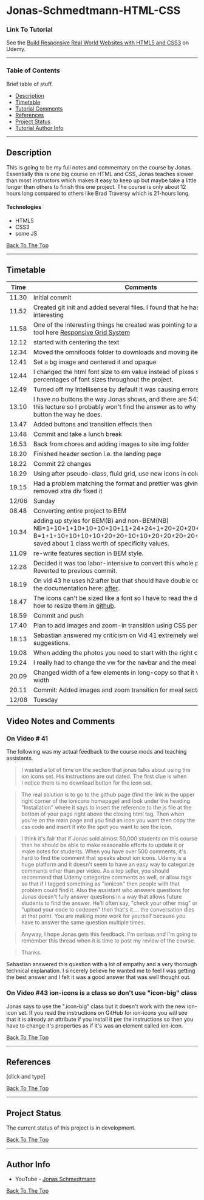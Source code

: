 # Jonas-Schmedtmann-HTML-CSS

### Link To Tutorial

See the [Build Responsive Real World Websites with HTML5 and CSS3]( https://www.udemy.com/course/design-and-develop-a-killer-website-with-html5-and-css3/) on Udemy.

---

### Table of Contents

Brief table of stuff.
- [Description](#description)
- [Timetable](#timetable)
- [Tutorial Comments](#video-notes-and-comments)
- [References](#references)
- [Project Status](#project-status)
- [Tutorial Author Info](#author-info)

---

## Description

This is going to be my full notes and commentary on the course by Jonas. Essentially this is one big course on HTML and CSS, Jonas teaches slower than most instructors which makes it easy to keep up but maybe take a little longer than others to finish this one project. The course is only about 12 hours long compared to others like Brad Traversy which is 21-hours long. 

#### Technologies

- HTML5
- CSS3
- some JS

[Back To The Top](#jonas-schmedtmann-html-css)

---

## Timetable

Time | Comments
-----|---------
11.30 | Initial commit
11.52 | Created git init and added several files. I found that he has a pretty interesting 
11.58 | One of the interesting things he created was pointing to a responsive web tool here [Responsive Grid System](http://www.responsivegridsystem.com/)
12.12 | started with centering the text
12.34 | Moved the omnifoods folder to downloads and moving items via Gyula
12.41 | Set a bg image and centered it and opaque
12.44 | I changed the html font size to em value instead of pixes since it's setting percentages of font sizes throughout the project. 
12.49 | Turned off my Intellisense by default it was causing errors
13.10 | I have no buttons the way Jonas shows, and there are 542 questions in this lecture so I probably won't find the answer as to why I don't have a button the way he does.
13.47 | Added buttons and transition effects then 
13.48 | Commit and take a lunch break
16.53 | Back from chores and adding images to site img folder
18.20 | Finished header section i.e. the landing page
18.22 | Commit 22 changes
18.29 | Using after pseudo-class, fluid grid, use new icons in columns
19.15 | Had a problem matching the format and prettier was giving errors, removed xtra div fixed it
12/06 | Sunday
08.48 | Converting entire project to BEM
10.34 | adding up styles for BEM(B) and non-BEM(NB) NB=1+10+1+10+10+10+10+11+24+24+1+20+20+20+20+20+20=232, B=1+1+10+10+10+10+20+20+10+10+20+20+20+20+20+20=222. So I saved about 1 class worth of specificity values. 
11.09 | re-write features section in BEM style. 
12.28 | Decided it was too labor-intensive to convert this whole project to BEM. Reverted to previous commit.
18.19 | On vid 43 he uses h2:after but that should have double colons as stated in the documentation here: [after](https://developer.mozilla.org/en-US/docs/Web/CSS/::after).
18.47 | The icons can't be sized like a font so I have to read the documentation on how to resize them in [github](https://github.com/ionic-team/ionicons). 
18.59 | Commit and push
17.40 | Plan to add images and zoom-in transition using CSS per lesson 43
18.13 | Sebastian answered my criticism on Vid 41 extremely well and gave good suggestions.
19.08 | When adding the photos you need to start with the right class
19.24 | I really had to change the vw for the navbar and the meal photos section 
20.09 | Changed width of a few elements in long-copy so that it was in viewport width
20.11 | Commit: Added images and zoom transition for meal section
12/08 | Tuesday


## Video Notes and Comments

### On Video # 41

The following was my actual feedback to the course mods and teaching assistants. 

> I wasted a lot of time on the section that jonas talks about using the ion icons set. His instructions are out dated. The first clue is when I notice there is no download button for the icon set. 

> The real solution is to go to the github page (find the link in the upper right corner of the ionicons homepage) and look under the heading "Installation" where it says to insert the reference to the js file at the bottom of your page right above the closing html tag. Then when you're on the main page and you find an icon you want then copy the css code and insert it into the spot you want to see the icon. 

> I think it's fair that if Jonas sold almost 50,000 students on this course then he should be able to make reasonable efforts to update it or make notes for students. When you have over 500 comments, it's hard to find the comment that speaks about ion icons. Udemy is a huge platform and it doesn't seem to have an easy way to categorize comments other than per video. As a top seller, you should recommend that Udemy categorize comments as well, or allow tags so that if I tagged something as "ionicon" then people with that problem could find it. Also the assistant who answers questions for Jonas doesn't fully answer questions in a way that allows future students to find the answer. He'll often say, "check your other msg" or "upload your code to codepen" then that's it.... the conversation dies at that point. You are making more work for yourself because you have to answer the same question multiple times. 

> Anyway, I hope Jonas gets this feedback. I'm serious and I'm going to remember this thread when it is time to post my review of the course. 

> Thanks.

Sebastian answered this question with a lot of empathy and a very thorough technical explanation. I sincerely believe he wanted me to feel I was getting the best answer and I felt it was a good answer that was well thought out. 

### On Video #43 ion-icons is a class so don't use "icon-big" class 

Jonas says to use the ".icon-big" class but it doesn't work with the new ion-icon set. If you read the instructions on GitHub for ion-icons you will see that it is already an attribute if you install it per the instructions so then you have to change it's properties as if it's was an element called ion-icon. 



[Back To The Top](#jonas-schmedtmann-html-css)

---

## References

[click and type] 

[Back To The Top](#jonas-schmedtmann-html-css)

---

## Project Status

The current status of this project is in development. 

[Back To The Top](#jonas-schmedtmann-html-css)

---

## Author Info

- YouTube - [Jonas Schmedtmann](https://www.youtube.com/channel/UCNsU-y15AwmU2Q8QTQJG1jw)

[Back To The Top](#jonas-schmedtmann-html-css)


